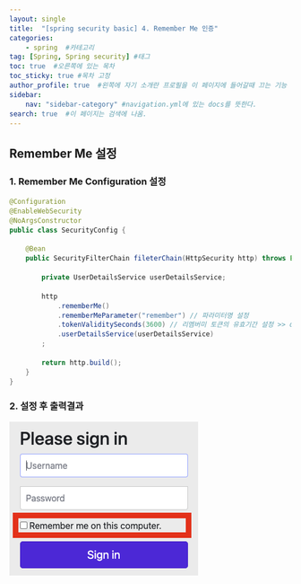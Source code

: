 ```yaml
---
layout: single
title:  "[spring security basic] 4. Remember Me 인증"
categories: 
    - spring  #카테고리
tag: [Spring, Spring security] #태그
toc: true  #오른쪽에 있는 목차
toc_sticky: true #목차 고정
author_profile: true  #왼쪽에 자기 소개란 프로필을 이 페이지에 들어갈때 끄는 기능
sidebar:
    nav: "sidebar-category" #navigation.yml에 있는 docs를 뜻한다.
search: true  #이 페이지는 검색에 나옴.
---
```


## Remember Me 설정

### 1. Remember Me Configuration 설정

```java
@Configuration
@EnableWebSecurity
@NoArgsConstructor
public class SecurityConfig {

    @Bean
    public SecurityFilterChain fileterChain(HttpSecurity http) throws Exception {

        private UserDetailsService userDetailsService;

        http
            .rememberMe()
            .rememberMeParameter("remember") // 파라미터명 설정
            .tokenValiditySeconds(3600) // 리멤버미 토큰의 유효기간 설정 >> defalut 값 : 14days
            .userDetailsService(userDetailsService)
        ;
        
        return http.build();
    }
}

```

### 2. 설정 후 출력결과

![](/assets/images/2023-05/17/rememberme.png)

